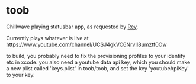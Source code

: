 # toob
Chillwave playing statusbar app, as requested by [Rey](https://github.com/rey).

Currently plays whatever is live at https://www.youtube.com/channel/UCSJ4gkVC6NrvII8umztf0Ow 

to build, you probably need to fix the provisioning profiles to your identity etc in xcode. 
you also need a youtube data api key, which you should make a new plist called 'keys.plist' in toob/toob, and set the key 'youtubeApiKey' to your key. 

